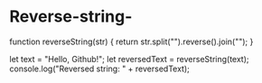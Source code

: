 # Reverse-string-
function reverseString(str) {
  return str.split("").reverse().join("");
}

let text = "Hello, Github!";
let reversedText = reverseString(text);
console.log("Reversed string: " + reversedText);
